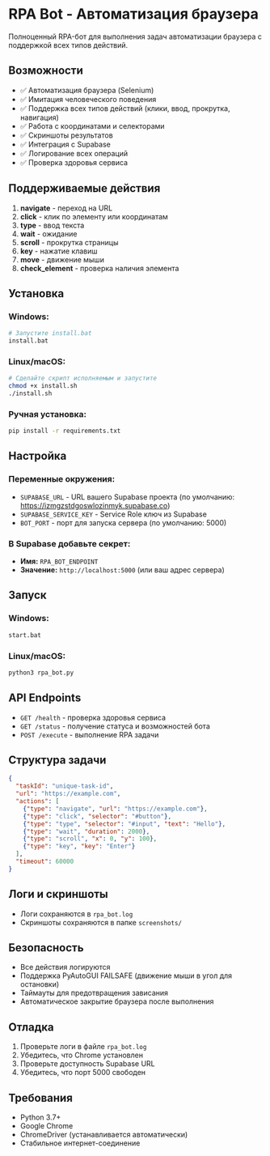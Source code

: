 
# RPA Bot - Автоматизация браузера

Полноценный RPA-бот для выполнения задач автоматизации браузера с поддержкой всех типов действий.

## Возможности

- ✅ Автоматизация браузера (Selenium)
- ✅ Имитация человеческого поведения
- ✅ Поддержка всех типов действий (клики, ввод, прокрутка, навигация)
- ✅ Работа с координатами и селекторами
- ✅ Скриншоты результатов
- ✅ Интеграция с Supabase
- ✅ Логирование всех операций
- ✅ Проверка здоровья сервиса

## Поддерживаемые действия

1. **navigate** - переход на URL
2. **click** - клик по элементу или координатам
3. **type** - ввод текста
4. **wait** - ожидание
5. **scroll** - прокрутка страницы
6. **key** - нажатие клавиш
7. **move** - движение мыши
8. **check_element** - проверка наличия элемента

## Установка

### Windows:
```bash
# Запустите install.bat
install.bat
```

### Linux/macOS:
```bash
# Сделайте скрипт исполняемым и запустите
chmod +x install.sh
./install.sh
```

### Ручная установка:
```bash
pip install -r requirements.txt
```

## Настройка

### Переменные окружения:
- `SUPABASE_URL` - URL вашего Supabase проекта (по умолчанию: https://izmgzstdgoswlozinmyk.supabase.co)
- `SUPABASE_SERVICE_KEY` - Service Role ключ из Supabase
- `BOT_PORT` - порт для запуска сервера (по умолчанию: 5000)

### В Supabase добавьте секрет:
- **Имя:** `RPA_BOT_ENDPOINT`
- **Значение:** `http://localhost:5000` (или ваш адрес сервера)

## Запуск

### Windows:
```bash
start.bat
```

### Linux/macOS:
```bash
python3 rpa_bot.py
```

## API Endpoints

- `GET /health` - проверка здоровья сервиса
- `GET /status` - получение статуса и возможностей бота
- `POST /execute` - выполнение RPA задачи

## Структура задачи

```json
{
  "taskId": "unique-task-id",
  "url": "https://example.com",
  "actions": [
    {"type": "navigate", "url": "https://example.com"},
    {"type": "click", "selector": "#button"},
    {"type": "type", "selector": "#input", "text": "Hello"},
    {"type": "wait", "duration": 2000},
    {"type": "scroll", "x": 0, "y": 100},
    {"type": "key", "key": "Enter"}
  ],
  "timeout": 60000
}
```

## Логи и скриншоты

- Логи сохраняются в `rpa_bot.log`
- Скриншоты сохраняются в папке `screenshots/`

## Безопасность

- Все действия логируются
- Поддержка PyAutoGUI FAILSAFE (движение мыши в угол для остановки)
- Таймауты для предотвращения зависания
- Автоматическое закрытие браузера после выполнения

## Отладка

1. Проверьте логи в файле `rpa_bot.log`
2. Убедитесь, что Chrome установлен
3. Проверьте доступность Supabase URL
4. Убедитесь, что порт 5000 свободен

## Требования

- Python 3.7+
- Google Chrome
- ChromeDriver (устанавливается автоматически)
- Стабильное интернет-соединение
